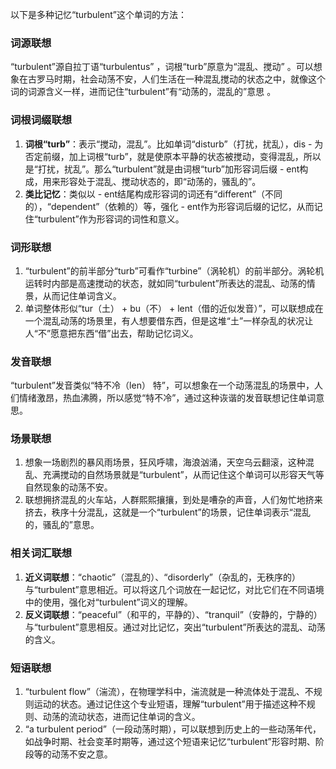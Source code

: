 以下是多种记忆“turbulent”这个单词的方法：

### 词源联想
“turbulent”源自拉丁语“turbulentus” ，词根“turb”原意为“混乱、搅动” 。可以想象在古罗马时期，社会动荡不安，人们生活在一种混乱搅动的状态之中，就像这个词的词源含义一样，进而记住“turbulent”有“动荡的，混乱的”意思 。

### 词根词缀联想
1. **词根“turb”**：表示“搅动，混乱”。比如单词“disturb”（打扰，扰乱），dis - 为否定前缀，加上词根“turb”，就是使原本平静的状态被搅动，变得混乱，所以是“打扰，扰乱”。那么“turbulent”就是由词根“turb”加形容词后缀 - ent构成，用来形容处于混乱、搅动状态的，即“动荡的，骚乱的”。
2. **类比记忆**：类似以 - ent结尾构成形容词的词还有“different”（不同的），“dependent”（依赖的）等，强化 - ent作为形容词后缀的记忆，从而记住“turbulent”作为形容词的词性和意义。

### 词形联想
1. “turbulent”的前半部分“turb”可看作“turbine”（涡轮机）的前半部分。涡轮机运转时内部是高速搅动的状态，就如同“turbulent”所表达的混乱、动荡的情景，从而记住单词含义。
2. 单词整体形似“tur（土） + bu（不） + lent（借的近似发音）”，可以联想成在一个混乱动荡的场景里，有人想要借东西，但是这堆“土”一样杂乱的状况让人“不”愿意把东西“借”出去，帮助记忆词义。

### 发音联想
“turbulent”发音类似“特不冷（len） 特”，可以想象在一个动荡混乱的场景中，人们情绪激昂，热血沸腾，所以感觉“特不冷”，通过这种诙谐的发音联想记住单词意思。

### 场景联想
1. 想象一场剧烈的暴风雨场景，狂风呼啸，海浪汹涌，天空乌云翻滚，这种混乱、充满搅动的自然场景就是“turbulent”，从而记住这个单词可以形容天气等自然现象的动荡不安。
2. 联想拥挤混乱的火车站，人群熙熙攘攘，到处是嘈杂的声音，人们匆忙地挤来挤去，秩序十分混乱，这就是一个“turbulent”的场景，记住单词表示“混乱的，骚乱的”意思。

### 相关词汇联想
1. **近义词联想**：“chaotic”（混乱的）、“disorderly”（杂乱的，无秩序的）与“turbulent”意思相近。可以将这几个词放在一起记忆，对比它们在不同语境中的使用，强化对“turbulent”词义的理解。
2. **反义词联想**：“peaceful”（和平的，平静的）、“tranquil”（安静的，宁静的）与“turbulent”意思相反。通过对比记忆，突出“turbulent”所表达的混乱、动荡的含义。

### 短语联想
1. “turbulent flow”（湍流），在物理学科中，湍流就是一种流体处于混乱、不规则运动的状态。通过记住这个专业短语，理解“turbulent”用于描述这种不规则、动荡的流动状态，进而记住单词的含义。
2. “a turbulent period”（一段动荡时期），可以联想到历史上的一些动荡年代，如战争时期、社会变革时期等，通过这个短语来记忆“turbulent”形容时期、阶段等的动荡不安之意。 